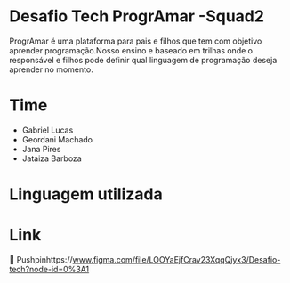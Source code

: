 # Desafio Tech ProgrAmar -Squad2
<p>

ProgrAmar é uma plataforma para pais e filhos que tem com objetivo aprender programação.Nosso ensino e baseado em trilhas onde o responsável e filhos pode definir qual linguagem de programação deseja aprender no momento.</p>

Time
===========
- Gabriel Lucas
- Geordani Machado
- Jana Pires
- Jataiza Barboza

Linguagem utilizada
===========

Link
============
📌 Pushpinhttps://www.figma.com/file/LOOYaEjfCrav23XqqQjyx3/Desafio-tech?node-id=0%3A1
  
